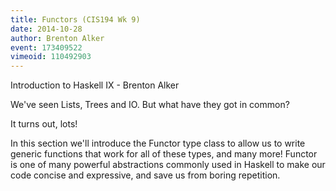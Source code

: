```yaml
---
title: Functors (CIS194 Wk 9)
date: 2014-10-28
author: Brenton Alker
event: 173409522
vimeoid: 110492903
---
```


Introduction to Haskell IX - Brenton Alker

We've seen Lists, Trees and IO.  But what have they got in common?

It turns out, lots!

In this section we'll introduce the Functor type class to allow us to write
generic functions that work for all of these types, and many more! Functor is
one of many powerful abstractions commonly used in Haskell to make our code
concise and expressive, and save us from boring repetition.

